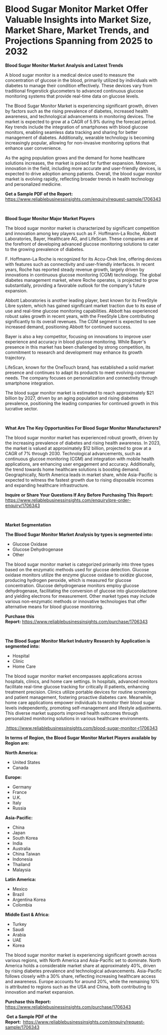 <p><h1>Blood Sugar Monitor Market Offer Valuable Insights into Market Size, Market Share, Market Trends, and Projections Spanning from 2025 to 2032</h1></p><p><strong>Blood Sugar Monitor Market Analysis and Latest Trends</strong></p>
<p><p>A blood sugar monitor is a medical device used to measure the concentration of glucose in the blood, primarily utilized by individuals with diabetes to manage their condition effectively. These devices vary from traditional fingerstick glucometers to advanced continuous glucose monitoring systems that provide real-time data on glucose levels.</p><p>The Blood Sugar Monitor Market is experiencing significant growth, driven by factors such as the rising prevalence of diabetes, increased health awareness, and technological advancements in monitoring devices. The market is expected to grow at a CAGR of 5.9% during the forecast period. Key trends include the integration of smartphones with blood glucose monitors, enabling seamless data tracking and sharing for better management of diabetes. Additionally, wearable technology is becoming increasingly popular, allowing for non-invasive monitoring options that enhance user convenience.</p><p>As the aging population grows and the demand for home healthcare solutions increases, the market is poised for further expansion. Moreover, innovation in the field, including more accurate and user-friendly devices, is expected to drive adoption among patients. Overall, the blood sugar monitor market is evolving rapidly, reflecting broader trends in health technology and personalized medicine.</p></p>
<p><strong>Get a Sample PDF of the Report:&nbsp;</strong> <a href="https://www.reliablebusinessinsights.com/enquiry/request-sample/1706343?utm_campaign=3134&utm_medium=2&utm_source=Github&utm_content=ia&utm_term=13042025&utm_id=blood-sugar-monitor">https://www.reliablebusinessinsights.com/enquiry/request-sample/1706343</a></p>
<p>&nbsp;</p>
<p><strong>Blood Sugar Monitor Major Market Players</strong></p>
<p><p>The blood sugar monitor market is characterized by significant competition and innovation among key players such as F. Hoffmann-La Roche, Abbott Laboratories, Bayer, Healthcare AG, and LifeScan. These companies are at the forefront of developing advanced glucose monitoring solutions to cater to the growing prevalence of diabetes.</p><p>F. Hoffmann-La Roche is recognized for its Accu-Chek line, offering devices with features such as connectivity and user-friendly interfaces. In recent years, Roche has reported steady revenue growth, largely driven by innovations in continuous glucose monitoring (CGM) technology. The global diabetes management market, where Roche operates, is projected to grow substantially, providing a favorable outlook for the company's future expansion.</p><p>Abbott Laboratories is another leading player, best known for its FreeStyle Libre system, which has gained significant market traction due to its ease of use and real-time glucose monitoring capabilities. Abbott has experienced robust sales growth in recent years, with the FreeStyle Libre contributing significantly to its overall revenues. The CGM segment is expected to see increased demand, positioning Abbott for continued success.</p><p>Bayer is also a key competitor, focusing on innovations to improve user experience and accuracy in blood glucose monitoring. While Bayer's presence in this market has been challenged by strong competition, its commitment to research and development may enhance its growth trajectory.</p><p>LifeScan, known for the OneTouch brand, has established a solid market presence and continues to adapt its products to meet evolving consumer needs. The company focuses on personalization and connectivity through smartphone integration.</p><p>The blood sugar monitor market is estimated to reach approximately $21 billion by 2027, driven by an aging population and rising diabetes prevalence, positioning the leading companies for continued growth in this lucrative sector.</p></p>
<p>&nbsp;</p>
<p><strong>What Are The Key Opportunities For Blood Sugar Monitor Manufacturers?</strong></p>
<p><p>The blood sugar monitor market has experienced robust growth, driven by the increasing prevalence of diabetes and rising health awareness. In 2023, the market is valued at approximately $12 billion, projected to grow at a CAGR of 7% through 2030. Technological advancements, such as continuous glucose monitoring (CGM) and integration with mobile health applications, are enhancing user engagement and accuracy. Additionally, the trend towards home healthcare solutions is boosting demand. Geographically, North America leads in market share, while Asia-Pacific is expected to witness the fastest growth due to rising disposable incomes and expanding healthcare infrastructure.</p></p>
<p><strong>Inquire or Share Your Questions If Any Before Purchasing This Report:</strong> <a href="https://www.reliablebusinessinsights.com/enquiry/pre-order-enquiry/1706343?utm_campaign=3134&utm_medium=2&utm_source=Github&utm_content=ia&utm_term=13042025&utm_id=blood-sugar-monitor">https://www.reliablebusinessinsights.com/enquiry/pre-order-enquiry/1706343</a></p>
<p>&nbsp;</p>
<p><strong>Market Segmentation</strong></p>
<p><strong>The Blood Sugar Monitor Market Analysis by types is segmented into:</strong></p>
<p><ul><li>Glucose Oxidase</li><li>Glucose Dehydrogenase</li><li>Other</li></ul></p>
<p><p>The blood sugar monitor market is categorized primarily into three types based on the enzymatic methods used for glucose detection. Glucose oxidase monitors utilize the enzyme glucose oxidase to oxidize glucose, producing hydrogen peroxide, which is measured for glucose concentration. Glucose dehydrogenase monitors employ glucose dehydrogenase, facilitating the conversion of glucose into gluconolactone and yielding electrons for measurement. Other market types may include various non-enzymatic methods or innovative technologies that offer alternative means for blood glucose monitoring.</p></p>
<p><strong>Purchase this Report:&nbsp;</strong><a href="https://www.reliablebusinessinsights.com/purchase/1706343?utm_campaign=3134&utm_medium=2&utm_source=Github&utm_content=ia&utm_term=13042025&utm_id=blood-sugar-monitor">https://www.reliablebusinessinsights.com/purchase/1706343</a></p>
<p>&nbsp;</p>
<p><strong>The Blood Sugar Monitor Market Industry Research by Application is segmented into:</strong></p>
<p><ul><li>Hospital</li><li>Clinic</li><li>Home Care</li></ul></p>
<p><p>The blood sugar monitor market encompasses applications across hospitals, clinics, and home care settings. In hospitals, advanced monitors facilitate real-time glucose tracking for critically ill patients, enhancing treatment precision. Clinics utilize portable devices for routine screenings and patient management, fostering proactive diabetes care. Meanwhile, home care applications empower individuals to monitor their blood sugar levels independently, promoting self-management and lifestyle adjustments. This diverse market supports improved health outcomes through personalized monitoring solutions in various healthcare environments.</p></p>
<p><a href="https://www.reliablebusinessinsights.com/blood-sugar-monitor-r1706343?utm_campaign=3134&utm_medium=2&utm_source=Github&utm_content=ia&utm_term=13042025&utm_id=blood-sugar-monitor">&nbsp;https://www.reliablebusinessinsights.com/blood-sugar-monitor-r1706343</a></p>
<p><strong>In terms of Region, the Blood Sugar Monitor Market Players available by Region are:</strong></p>
<p>
    <p> <strong> North America: </strong>
        <ul>
            <li>United States</li>
            <li>Canada</li>
        </ul>
        </p> 
    <p> <strong> Europe: </strong>
        <ul>
            <li>Germany</li>
            <li>France</li>
            <li>U.K.</li>
            <li>Italy</li>
            <li>Russia</li>
        </ul>
        </p> 
    <p> <strong> Asia-Pacific: </strong>
        <ul>
            <li>China</li>
            <li>Japan</li>
            <li>South Korea</li>
            <li>India</li>
            <li>Australia</li>
            <li>China Taiwan</li>
            <li>Indonesia</li>
            <li>Thailand</li>
            <li>Malaysia</li>
        </ul>
        </p> 
    <p> <strong> Latin America: </strong>
        <ul>
            <li>Mexico</li>
            <li>Brazil</li>
            <li>Argentina Korea</li>
            <li>Colombia</li>
        </ul>
        </p> 
    <p> <strong> Middle East & Africa: </strong>
        <ul>
            <li>Turkey</li>
            <li>Saudi</li>
            <li>Arabia</li>
            <li>UAE</li>
            <li>Korea</li>
        </ul>
    </p>
    </p>
<p><p>The blood sugar monitor market is experiencing significant growth across various regions, with North America and Asia-Pacific set to dominate. North America holds a considerable market share at approximately 40%, driven by rising diabetes prevalence and technological advancements. Asia-Pacific follows closely with a 30% share, reflecting increasing healthcare access and awareness. Europe accounts for around 20%, while the remaining 10% is attributed to regions such as the USA and China, both contributing to innovation and market expansion.</p></p>
<p><strong>Purchase this Report: </strong><a href="https://www.reliablebusinessinsights.com/purchase/1706343?utm_campaign=3134&utm_medium=2&utm_source=Github&utm_content=ia&utm_term=13042025&utm_id=blood-sugar-monitor">https://www.reliablebusinessinsights.com/purchase/1706343</a></p>
<p>&nbsp;<strong>Get a Sample PDF of the Report:&nbsp;&nbsp;</strong><a href="https://www.reliablebusinessinsights.com/enquiry/request-sample/1706343?utm_campaign=3134&utm_medium=2&utm_source=Github&utm_content=ia&utm_term=13042025&utm_id=blood-sugar-monitor">https://www.reliablebusinessinsights.com/enquiry/request-sample/1706343</a></p>
<p><strong></strong></p>
<p><p></p><p></p><p></p></p>